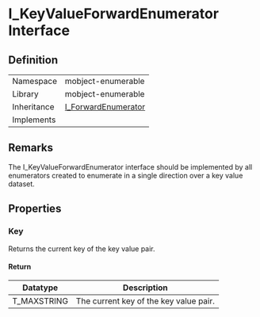 # I_KeyValueForwardEnumerator Interface

## Definition

|             |                                               |
| ----------- | --------------------------------------------- |
| Namespace   | mobject-enumerable                            |
| Library     | mobject-enumerable                            |
| Inheritance | [I_ForwardEnumerator](I_ForwardEnumerator.md) |
| Implements  |                                               |

## Remarks

The I_KeyValueForwardEnumerator interface should be implemented by all enumerators created to enumerate in a single direction over a key value dataset.

## Properties

### Key

Returns the current key of the key value pair.

#### Return

| Datatype    | Description                            |
| ----------- | -------------------------------------- |
| T_MAXSTRING | The current key of the key value pair. |
